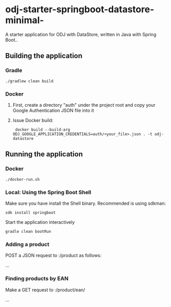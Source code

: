 # odj-starter-springboot-datastore-minimal- 
A starter application for ODJ with DataStore, written in Java with Spring Boot..

## Building the application

### Gradle 

    ./gradlew clean build
    
### Docker

1. First, create a directory "auth" under the project root and copy your Google Authentication JSON file into it
2. Issue Docker build:

        docker build --build-arg ODJ_GOOGLE_APPLICATION_CREDENTIALS=auth/<your_file>.json . -t odj-datastore
    
    
## Running the application

### Docker

    ./docker-run.sh 

### Local: Using the Spring Boot Shell

Make sure you have install the Shell binary. Recommended is using sdkman:

    sdk install springboot
    
    
Start the application interactively

    gradle clean bootRun
    
    
### Adding a product

POST a JSON request to <host>:<port>/product as follows:

...
    

### Finding products by EAN

Make a GET request to <host>:<port>/product/ean/<ean>
    
...        
        
